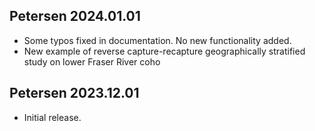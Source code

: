 
Petersen 2024.01.01
-------------------

* Some typos fixed in documentation. No new functionality added.
* New example of reverse capture-recapture geographically stratified study on
lower Fraser River coho


Petersen 2023.12.01
---------------

* Initial release.
